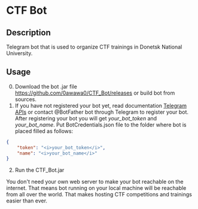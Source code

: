 # CTF Bot

## Description
Telegram bot that is used to organize CTF trainings in Donetsk National University.

## Usage
0) Download the bot .jar file https://github.com/0awawa0/CTF_Bot/releases or build bot from sources.
1) If you have not registered your bot yet, read documentation [Telegram APIs](https://core.telegram.org/api) or contact @BotFather bot through Telegram to register your bot. After registering your bot you will get <i>your_bot_token</i> and <i>your_bot_name</i>. Put BotCredentials.json file to the folder where bot is placed filled as follows:
```json
{
    "token": "<i>your_bot_token</i>",
    "name": "<i>your_bot_name</i>"
}
```
    
2) Run the CTF_Bot.jar

You don't need your own web server to make your bot reachable on the internet. That means bot running on your local machine will be reachable from all over the world. That makes hosting CTF competitions and trainings easier than ever.
